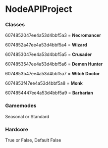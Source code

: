 # NodeAPIProject
### Classes
6074852047ee4a53d4bbf5a3 = **Necromancer**

6074852a47ee4a53d4bbf5a4 = **Wizard**

6074853047ee4a53d4bbf5a5 = **Crusader**

6074853547ee4a53d4bbf5a6 = **Demon Hunter**

6074853b47ee4a53d4bbf5a7 = **Witch Doctor**

6074853f47ee4a53d4bbf5a8 = **Monk**

6074854447ee4a53d4bbf5a9 = **Barbarian**

### Gamemodes
Seasonal or Standard

### Hardcore
True or False, Default False
